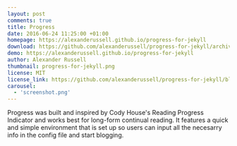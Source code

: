 ```yaml
---
layout: post
comments: true
title: Progress
date: 2016-06-24 11:25:00 +01:00
homepage: https://alexanderussell.github.io/progress-for-jekyll
download: https://github.com/alexanderussell/progress-for-jekyll/archive/master.zip
demo: https://alexanderussell.github.io/progress-for-jekyll
author: Alexander Russell
thumbnail: progress-for-jekyll.png
license: MIT
license_link: https://github.com/alexanderussell/progress-for-jekyll/blob/master/LICENSE.md
carousel:
  - 'screenshot.png'
---
```


Progress was built and inspired by Cody House's Reading Progress Indicator and works best for long-form continual reading. It features a quick and simple environment that is set up so users can input all the necesarry info in the config file and start blogging.
